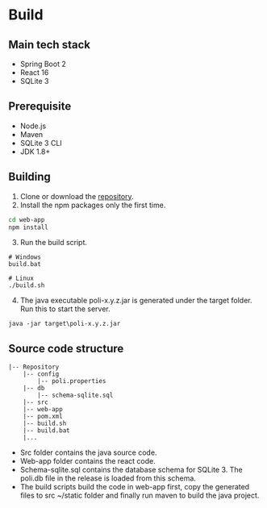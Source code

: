 # Build

## Main tech stack

* Spring Boot 2
* React 16
* SQLite 3

## Prerequisite

* Node.js
* Maven
* SQLite 3 CLI
* JDK 1.8+

## Building

1. Clone or download the [repository](https://github.com/shzlw/poli).
2. Install the npm packages only the first time.

```bash
cd web-app
npm install
```

3. Run the build script.

```
# Windows
build.bat

# Linux
./build.sh
```

4. The java executable poli-x.y.z.jar is generated under the target folder. Run this to start the server.

```
java -jar target\poli-x.y.z.jar
```

## Source code structure

```
|-- Repository
    |-- config
        |-- poli.properties
    |-- db
        |-- schema-sqlite.sql
    |-- src
    |-- web-app
    |-- pom.xml
    |-- build.sh
    |-- build.bat
    |...
```

* Src folder contains the java source code.
* Web-app folder contains the react code.
* Schema-sqlite.sql contains the database schema for SQLite 3. The poli.db file in the release is loaded from this schema.
* The build scripts build the code in web-app first, copy the generated files to src ~/static folder and finally run maven to build the java project.

